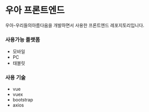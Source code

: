 # 우아 프론트엔드

우아-우리들의아름다움을 개발하면서 사용한 프론트엔드 레포지토리입니다.

### 사용가능 플랫폼
- 모바일
- PC
- 태블릿

### 사용 기술
- vue
- vuex
- bootstrap
- axios 
